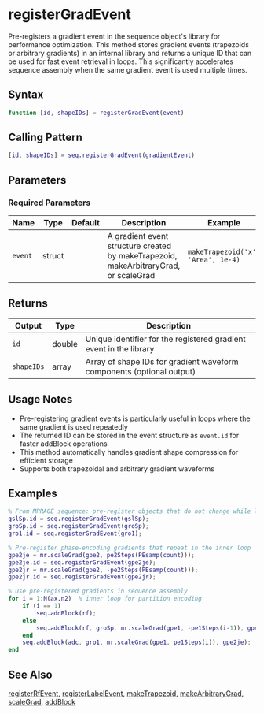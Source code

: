 # registerGradEvent

Pre-registers a gradient event in the sequence object's library for performance optimization. This method stores gradient events (trapezoids or arbitrary gradients) in an internal library and returns a unique ID that can be used for fast event retrieval in loops. This significantly accelerates sequence assembly when the same gradient event is used multiple times.

## Syntax

```matlab
function [id, shapeIDs] = registerGradEvent(event)
```

## Calling Pattern

```matlab
[id, shapeIDs] = seq.registerGradEvent(gradientEvent)
```

## Parameters

### Required Parameters

| Name | Type | Default | Description | Example |
|------|------|---------|-------------|---------|
| `event` | struct |  | A gradient event structure created by makeTrapezoid, makeArbitraryGrad, or scaleGrad | `makeTrapezoid('x', 'Area', 1e-4)` |

## Returns

| Output | Type | Description |
|--------|------|-------------|
| `id` | double | Unique identifier for the registered gradient event in the library |
| `shapeIDs` | array | Array of shape IDs for gradient waveform components (optional output) |

## Usage Notes

- Pre-registering gradient events is particularly useful in loops where the same gradient is used repeatedly
- The returned ID can be stored in the event structure as `event.id` for faster addBlock operations
- This method automatically handles gradient shape compression for efficient storage
- Supports both trapezoidal and arbitrary gradient waveforms

## Examples

```matlab
% From MPRAGE sequence: pre-register objects that do not change while looping
gslSp.id = seq.registerGradEvent(gslSp);
groSp.id = seq.registerGradEvent(groSp);
gro1.id = seq.registerGradEvent(gro1);

% Pre-register phase-encoding gradients that repeat in the inner loop
gpe2je = mr.scaleGrad(gpe2, pe2Steps(PEsamp(count)));
gpe2je.id = seq.registerGradEvent(gpe2je);
gpe2jr = mr.scaleGrad(gpe2, -pe2Steps(PEsamp(count)));
gpe2jr.id = seq.registerGradEvent(gpe2jr);

% Use pre-registered gradients in sequence assembly
for i = 1:N(ax.n2)  % inner loop for partition encoding
    if (i == 1)
        seq.addBlock(rf);
    else
        seq.addBlock(rf, groSp, mr.scaleGrad(gpe1, -pe1Steps(i-1)), gpe2jr);
    end
    seq.addBlock(adc, gro1, mr.scaleGrad(gpe1, pe1Steps(i)), gpe2je);
end
```

## See Also

[registerRfEvent](registerRfEvent.md), [registerLabelEvent](registerLabelEvent.md), [makeTrapezoid](makeTrapezoid.md), [makeArbitraryGrad](makeArbitraryGrad.md), [scaleGrad](scaleGrad.md), [addBlock](addBlock.md)
